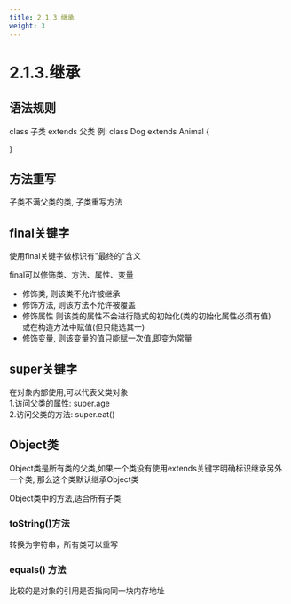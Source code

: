 ```yaml
---
title: 2.1.3.继承
weight: 3
---
```

# 2.1.3.继承
## 语法规则
class 子类 extends 父类
例: class Dog extends Animal {

}

## 方法重写
子类不满父类的类, 子类重写方法

## final关键字
使用final关键字做标识有"最终的"含义  

final可以修饰类、方法、属性、变量
* 修饰类, 则该类不允许被继承
* 修饰方法, 则该方法不允许被覆盖
* 修饰属性
    则该类的属性不会进行隐式的初始化(类的初始化属性必须有值)  
    或在构造方法中赋值(但只能选其一)
* 修饰变量, 则该变量的值只能赋一次值,即变为常量

## super关键字
在对象内部使用,可以代表父类对象  
1.访问父类的属性: super.age  
2.访问父类的方法: super.eat()

## Object类
Object类是所有类的父类,如果一个类没有使用extends关键字明确标识继承另外一个类, 那么这个类默认继承Object类

Object类中的方法,适合所有子类  

### toString()方法
转换为字符串，所有类可以重写

### equals() 方法
比较的是对象的引用是否指向同一块内存地址


